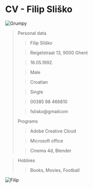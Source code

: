 CV - Filip Sliško
==============
![Grumpy](http://thefunnyplace.org/wp-content/uploads/2013/12/Grumpy-cat-2014-wallpaper-quote.jpg "grumpy")
> Personal data
>
>> Filip Sliško
>
>> Reigelstraat 13, 9000 Ghent
>
>> 16.05.1992.
>
>> Male
>
>> Croatian
>
>> Single
>
>> 00385 98 466810
>
>> fslisko@gmailcom
>
>
> Programs
>
>> Adobe Creative Cloud
>
>> Microsoft office
>
>> Cinema 4d, Blender
>

>Hobbies
>> Books, Movies, Football

![Filip](http://www.dm2-web.com/t12/img/sliskoprofil.jpg "grumpy")

